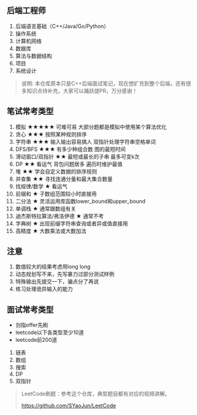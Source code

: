 ## 后端工程师
1. 后端语言基础（C++/Java/Go/Python）
2. 操作系统
3. 计算机网络
4. 数据库
5. 算法与数据结构
6. 项目
7. 系统设计

> 说明: 本仓库原本只是C++后端面试笔记，现在想扩充到整个后端，还有很多知识点待补充，大家可以踊跃提PR，万分感谢！
## 笔试常考类型

1.  模拟 ★★★★★ 可难可易 大部分题都是模拟中使用某个算法优化
2.  贪心 ★★★ 按照某种规则排序
3.  字符串 ★★★ 输入输出容易搞人 双指针处理字符串空格单词
4.  DFS/BFS ★★★ 有多少种组合数 图的最短时间
5.  滑动窗口/双指针 ★★ 最短或最长的子串 最多可变k次
6.  DP ★★ 看运气 背包问题居多 遍历时维护最值 
7.  堆 ★★  学会自定义数据的排序规则
8.  并查集 ★★ 寻找连通分量和最大集合数量
9.  找规律/数学 ★  看运气
10.  前缀和  ★  子数组范围较小时直接用
11.  二分法  ★   灵活运用库函数lower_bound和upper_bound
12.  单调栈  ★ 通常跟数组有关
13.  迪杰斯特拉算法/弗洛伊德 ★ 通常不考 
14.  字典树  ★ 出现前缀字符串查询或者异或值直接用
15.  高精度 ★ 大数乘法或大数加法 

## 注意

1.  数值较大的结果考虑用long long
2.  动态规划写不来，先写暴力过部分测试样例
3.  特殊输出先提交一下，骗点分了再说
4.  练习处理诡异输入的能力

## 面试常考类型

- 剑指offer先刷 
- leetcode以下各类型至少10道
- leetcode前200道

1. 链表
2. 数组 
3. 搜索
4. DP 
5. 双指针  

> LeetCode刷题：参考这个仓库，典型题目都有对应的视频讲解。
> 
> https://github.com/SYaoJun/LeetCode



